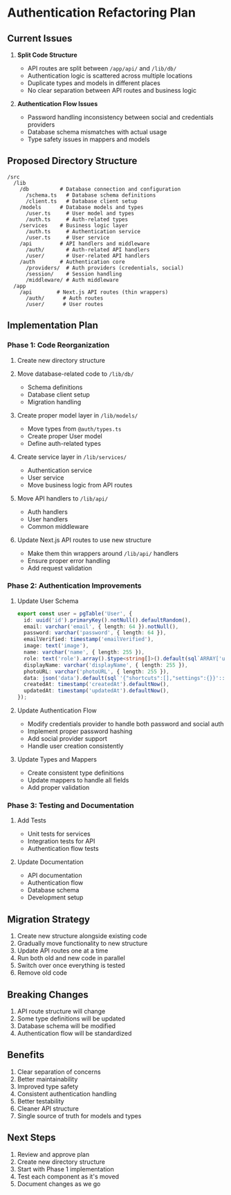 # Authentication Refactoring Plan

## Current Issues

1. **Split Code Structure**
   - API routes are split between `/app/api/` and `/lib/db/`
   - Authentication logic is scattered across multiple locations
   - Duplicate types and models in different places
   - No clear separation between API routes and business logic

2. **Authentication Flow Issues**
   - Password handling inconsistency between social and credentials providers
   - Database schema mismatches with actual usage
   - Type safety issues in mappers and models

## Proposed Directory Structure

```
/src
  /lib
    /db          # Database connection and configuration
      /schema.ts   # Database schema definitions
      /client.ts   # Database client setup
    /models      # Database models and types
      /user.ts     # User model and types
      /auth.ts     # Auth-related types
    /services    # Business logic layer
      /auth.ts     # Authentication service
      /user.ts     # User service
    /api         # API handlers and middleware
      /auth/       # Auth-related API handlers
      /user/       # User-related API handlers
    /auth        # Authentication core
      /providers/  # Auth providers (credentials, social)
      /session/    # Session handling
      /middleware/ # Auth middleware
  /app
    /api        # Next.js API routes (thin wrappers)
      /auth/      # Auth routes
      /user/      # User routes
```

## Implementation Plan

### Phase 1: Code Reorganization

1. Create new directory structure
2. Move database-related code to `/lib/db/`
   - Schema definitions
   - Database client setup
   - Migration handling

3. Create proper model layer in `/lib/models/`
   - Move types from `@auth/types.ts`
   - Create proper User model
   - Define auth-related types

4. Create service layer in `/lib/services/`
   - Authentication service
   - User service
   - Move business logic from API routes

5. Move API handlers to `/lib/api/`
   - Auth handlers
   - User handlers
   - Common middleware

6. Update Next.js API routes to use new structure
   - Make them thin wrappers around `/lib/api/` handlers
   - Ensure proper error handling
   - Add request validation

### Phase 2: Authentication Improvements

1. Update User Schema
   ```typescript
   export const user = pgTable('User', {
     id: uuid('id').primaryKey().notNull().defaultRandom(),
     email: varchar('email', { length: 64 }).notNull(),
     password: varchar('password', { length: 64 }),
     emailVerified: timestamp('emailVerified'),
     image: text('image'),
     name: varchar('name', { length: 255 }),
     role: text('role').array().$type<string[]>().default(sql`ARRAY['user']::text[]`),
     displayName: varchar('displayName', { length: 255 }),
     photoURL: varchar('photoURL', { length: 255 }),
     data: json('data').default(sql`'{"shortcuts":[],"settings":{}}'::jsonb`),
     createdAt: timestamp('createdAt').defaultNow(),
     updatedAt: timestamp('updatedAt').defaultNow(),
   });
   ```

2. Update Authentication Flow
   - Modify credentials provider to handle both password and social auth
   - Implement proper password hashing
   - Add social provider support
   - Handle user creation consistently

3. Update Types and Mappers
   - Create consistent type definitions
   - Update mappers to handle all fields
   - Add proper validation

### Phase 3: Testing and Documentation

1. Add Tests
   - Unit tests for services
   - Integration tests for API
   - Authentication flow tests

2. Update Documentation
   - API documentation
   - Authentication flow
   - Database schema
   - Development setup

## Migration Strategy

1. Create new structure alongside existing code
2. Gradually move functionality to new structure
3. Update API routes one at a time
4. Run both old and new code in parallel
5. Switch over once everything is tested
6. Remove old code

## Breaking Changes

1. API route structure will change
2. Some type definitions will be updated
3. Database schema will be modified
4. Authentication flow will be standardized

## Benefits

1. Clear separation of concerns
2. Better maintainability
3. Improved type safety
4. Consistent authentication handling
5. Better testability
6. Cleaner API structure
7. Single source of truth for models and types

## Next Steps

1. Review and approve plan
2. Create new directory structure
3. Start with Phase 1 implementation
4. Test each component as it's moved
5. Document changes as we go 